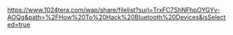 https://www.1024tera.com/wap/share/filelist?surl=TrxFC7ShNFhpOYGYv-AOQg&path=%2FHow%20To%20Hack%20Bluetooth%20Devices&isSelected=true
